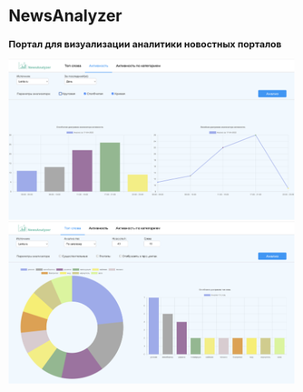 # NewsAnalyzer
### Портал для визуализации аналитики новостных порталов

![Альтернативный текст](/doc-source/top_words.png)
![Альтернативный текст](/doc-source/activity.png)